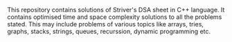This repository contains solutions of Striver's DSA sheet in C++ language. It contains optimised time and space complexity solutions to  all the problems stated. This may include problems of various topics like arrays, tries, graphs, stacks, strings, queues, recurssion, dynamic programming etc.
